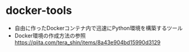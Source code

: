 # docker-tools
- 自由に作ったDockerコンテナ内で迅速にPython環境を構築するツール
- Docker環境の作成方法の参照
  https://qiita.com/tera_shin/items/8a43e904bd15990d3129
